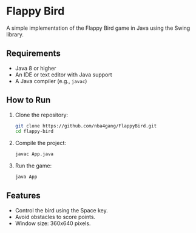 # Flappy Bird

A simple implementation of the Flappy Bird game in Java using the Swing library.

## Requirements

- Java 8 or higher
- An IDE or text editor with Java support
- A Java compiler (e.g., `javac`)

## How to Run

1. Clone the repository:
   ```bash
   git clone https://github.com/nba4gang/FlappyBird.git
   cd flappy-bird
   ```
2. Compile the project:
    ```bash
   javac App.java
   ```
3. Run the game:
    ```bash
   java App
   ```

## Features

- Control the bird using the Space key.
- Avoid obstacles to score points.
- Window size: 360x640 pixels.